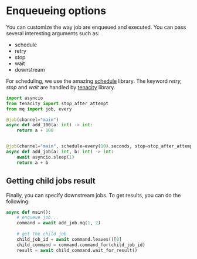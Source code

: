 # Enqueueing options

You can customize the way job are enqueued and executed. You can pass several interesting arguments
such as:

- schedule
- retry
- stop
- wait
- downstream

For scheduling, we use the amazing [schedule](https://schedule.readthedocs.io/en/stable/) library.
The keyword *retry, stop* and *wait* are handled by [tenacity](https://tenacity.readthedocs.io/en/latest/) library.

```py
import asyncio
from tenacity import stop_after_attempt
from mq import job, every

@job(channel="main")
async def add_100(a: int) -> int:
    return a + 100


@job(channel="main", schedule=every(10).seconds, stop=stop_after_attempt(3), downstream=[add_100])
async def add_job(a: int, b: int) -> int:
    await asyncio.sleep(1)
    return a + b
```

## Getting child jobs result

Finally, you can specify downstream jobs. To get results, you can do the following:

```py
async def main():
    # enqueue job...
    command = await add_job.mq(1, 2)
    
    # get the child job
    child_job_id = await command.leaves()[0]
    child_command = command.command_for(child_job_id)
    result = await child_command.wait_for_result()
```

